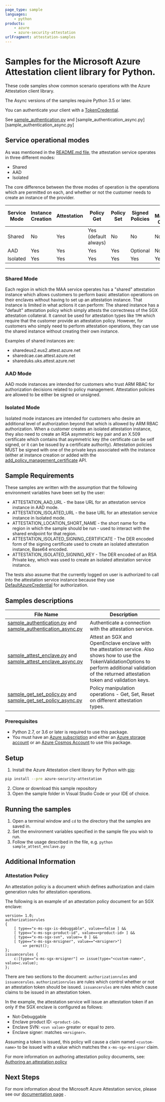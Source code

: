 ```yaml
---
page_type: sample
languages:
    - python
products:
    - azure
    - azure-security-attestation
urlFragment: attestation-samples
---
```


# Samples for the Microsoft Azure Attestation client library for Python.

These code samples show common scenario operations with the Azure Attestation client library.

The Async versions of the samples require Python 3.5 or later.

You can authenticate your client with a [TokenCredential](https://docs.microsoft.com/python/api/azure-identity/azure.identity.defaultazurecredential?view=azure-python).

See [sample_authentication.py][sample_authentication] and [sample_authentication_async.py][sample_authentication_async.py]

## Service operational modes

As was mentioned in the [README.md file][readme_md], the attestation service
operates in three different modes:

* Shared
* AAD
* Isolated

The core difference between the three modes of operation is the operations which
are permitted on each, and whether or not the customer needs to create an 
instance of the provider.

Service Mode | Instance Creation  | Attestation | Policy Get | Policy Set | Signed Policies| Policy Management Certificate
------ | --- | ---- | ----  | --- | --- | ---
Shared | No | Yes | Yes (default always)| No | No | No
AAD | Yes | Yes | Yes | Yes | Optional | No
Isolated | Yes| Yes | Yes | Yes | Yes | Yes
------

### Shared Mode

Each region in which the MAA service operates has a "shared" attestation instance
which allows customers to perform basic attestation operations on their enclaves
without having to set up an attestation instance.
That instance is limited in what actions it can perform: The shared instance has
a "default" attestation policy which simply attests the correctness of the SGX
attestation collateral. It cannot be used for attestation types like `TPM` which
require that the customer provide an attestation policy. However, for customers
who simply need to perform attestation operations, they can use the shared
instance without creating their own instance.

Examples of shared instances are:

* sharedeus2.eus2.attest.azure.net
* sharedcae.cae.attest.azure.net
* shareduks.uks.attest.azure.net

### AAD Mode

AAD mode instances are intended for customers who trust ARM RBAC for authorization
decisions related to policy management. Attestation policies are allowed to be
either be signed or unsigned.

### Isolated Mode

Isolated mode instances are intended for customers who desire an additional level
of authorization beyond that which is allowed by ARM RBAC authorization. When a
customer creates an isolated attestation instance, they also need to create an
RSA asymmetric key pair and an X.509 certificate which contains that asymmetric
key (the certificate can be self signed, or it can be issued by a certificate
authority). Attestation policies MUST be signed with one of the private keys
associated with the instance (either at instance creation or added with the [add_policy_management_certificate][add_policy_management_cert] API.

## Sample Requirements

These samples are written with the assumption that the following environment
variables have been set by the user:

* ATTESTATION_AAD_URL - the base URL for an attestation service instance in AAD mode.
* ATTESTATION_ISOLATED_URL - the base URL for an attestation service instance in Isolated mode.
* ATTESTATION_LOCATION_SHORT_NAME - the short name for the region in which the
    sample should be run - used to interact with the shared endpoint for that
    region.
* ATTESTATION_ISOLATED_SIGNING_CERTIFICATE - The DER encoded form of the signing
    certificate used to create an isolated attestation instance, Base64 encoded.
* ATTESTATION_ISOLATED_SIGNING_KEY - The DER encoded of an RSA Private key, which
    was used to create an isolated attestation service instance.

The tests also assume that the currently logged on user is authorized to call
into the attestation service instance because they use [DefaultAzureCredential](https://docs.microsoft.com/en-us/python/api/azure-identity/azure.identity.defaultazurecredential?view=azure-python) for authorization.

## Samples descriptions

**File Name** | **Description**
|-----|-------|
| [sample_authentication.py]() and [sample_authentication_async.py]() | Authenticate a connection with the attestation service.|
| [sample_attest_enclave.py]() and [sample_attest_enclave_async.py]() | Attest an SGX and OpenEnclave enclave with the attestation service. Also shows how to use the TokenValidationOptions to perform additional validation of the returned attestation token and validation keys.|
|[sample_get_set_policy.py]() and [sample_get_set_policy_async.py]() | Policy manipulation operations - Get, Set, Reset on different attestation types.|

### Prerequisites

* Python 2.7, or 3.6 or later is required to use this package.
* You must have an [Azure subscription](https://azure.microsoft.com/free/) and either an
[Azure storage account](https://docs.microsoft.com/azure/storage/common/storage-account-overview) or an [Azure Cosmos Account](https://docs.microsoft.com/azure/cosmos-db/account-overview) to use this package.

## Setup

1. Install the Azure Attestation client library for Python with [pip](https://pypi.org/project/pip/):

```bash
pip install --pre azure-security-attestation
```

2. Clone or download this sample repository
1. Open the sample folder in Visual Studio Code or your IDE of choice.

## Running the samples

1. Open a terminal window and `cd` to the directory that the samples are saved in.
1. Set the environment variables specified in the sample file you wish to run.
1. Follow the usage described in the file, e.g. `python sample_attest_enclave.py`

## Additional Information

### Attestation Policy

An attestation policy is a document which defines authorization and claim generation
rules for attestation operations.

The following is an example of an attestation policy document for an SGX enclave:

```
version= 1.0;
authorizationrules
{
    [ type=="x-ms-sgx-is-debuggable", value==false ] &&
    [ type=="x-ms-sgx-product-id", value==<product-id> ] &&
    [ type=="x-ms-sgx-svn", value>= 0 ] &&
    [ type=="x-ms-sgx-mrsigner", value=="<mrsigner>"]
        => permit();
};
issuancerules {
    c:[type=="x-ms-sgx-mrsigner"] => issue(type="<custom-name>", value=c.value);
};
```

There are two sections to the document: `authorizationrules` and `issuancerules`.
`authorizationrules` are rules which control whether or not an attestation token
should be issued. `issuancerules` are rules which cause claims to be issued in an
attestation token.

In the example, the attestation service will issue an attestation token if an only if
the SGX enclave is configured as follows:

* Not-Debuggable
* Enclave product ID: `<product-id>`.
* Enclave SVN: `<svn value>` greater or equal to zero.
* Enclave signer: matches `<mrsigner>`.

Assuming a token is issued, this policy will cause a claim named `<custom-name>`
to be issued with a value which matches the `x-ms-sgx-mrsigner` claim.

For more information on authoring attestation policy documents, see: [Authoring an attestation policy](https://docs.microsoft.com/azure/attestation/author-sign-policy)

## Next Steps

For more information about the Microsoft Azure Attestation service, please see our [documentation page](https://docs.microsoft.com/azure/attestation/) .

<!-- LINKS -->
<!-- links are known to be broken, they will be fixed after this initial pull 
    request completes. -->
[readme_md]: https://github.com/Azure/azure-sdk-for-python/blob/master/sdk/attestation/azure-security-attestation/README.md
[sample_authentication]:https://github.com/LarryOsterman/azure-sdk-for-python/tree/master/sdk/tables/azure-data-tables/samples/sample_authentication.py
[sample_authentication_async]: https://github.com/Azure/azure-sdk-for-python/tree/master/sdk/tables/azure-data-tables/samples/async_samples/sample_authentication_async.py
[add_policy_management_cert]: https://docs.microsoft.com/en-us/python/api/azure-security-attestation/azure.security.attestation.attestationadministrationclient?view=azure-python-preview#add-policy-management-certificate-certificate-to-add--signing-key----kwargs-